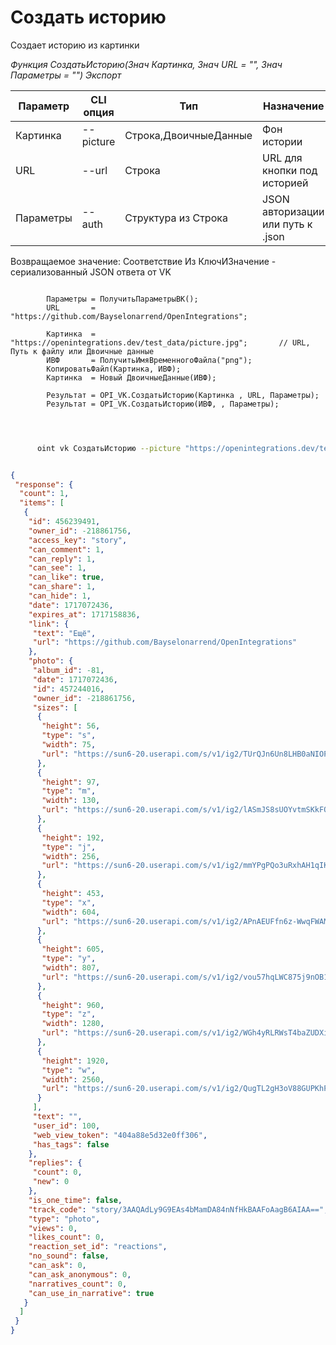 ﻿---
sidebar_position: 7
---

# Создать историю
 Создает историю из картинки


*Функция СоздатьИсторию(Знач Картинка, Знач URL = "", Знач Параметры = "") Экспорт*

  | Параметр | CLI опция | Тип | Назначение |
  |-|-|-|-|
  | Картинка | --picture | Строка,ДвоичныеДанные | Фон истории |
  | URL | --url | Строка | URL для кнопки под историей |
  | Параметры | --auth | Структура из Строка | JSON авторизации или путь к .json |

  
  Возвращаемое значение:   Соответствие Из КлючИЗначение - сериализованный JSON ответа от VK

```bsl title="Пример кода"
	
        Параметры = ПолучитьПараметрыВК();
        URL       = "https://github.com/Bayselonarrend/OpenIntegrations";
    
        Картинка  = "https://openintegrations.dev/test_data/picture.jpg";       // URL, Путь к файлу или Двоичные данные
        ИВФ       = ПолучитьИмяВременногоФайла("png");
        КопироватьФайл(Картинка, ИВФ);
        Картинка  = Новый ДвоичныеДанные(ИВФ);
           
        Результат = OPI_VK.СоздатьИсторию(Картинка , URL, Параметры);       
        Результат = OPI_VK.СоздатьИсторию(ИВФ, , Параметры);
    
	
```

```sh title="Пример команды CLI"
    
      oint vk СоздатьИсторию --picture "https://openintegrations.dev/test_data/picture.jpg" --url %url% --auth %auth%


```


```json title="Результат"

{
 "response": {
  "count": 1,
  "items": [
   {
    "id": 456239491,
    "owner_id": -218861756,
    "access_key": "story",
    "can_comment": 1,
    "can_reply": 1,
    "can_see": 1,
    "can_like": true,
    "can_share": 1,
    "can_hide": 1,
    "date": 1717072436,
    "expires_at": 1717158836,
    "link": {
     "text": "Ещё",
     "url": "https://github.com/Bayselonarrend/OpenIntegrations"
    },
    "photo": {
     "album_id": -81,
     "date": 1717072436,
     "id": 457244016,
     "owner_id": -218861756,
     "sizes": [
      {
       "height": 56,
       "type": "s",
       "width": 75,
       "url": "https://sun6-20.userapi.com/s/v1/ig2/TUrQJn6Un8LHB0aNIOPtaqEt3K_J4tZbV2notqyJ1TUyHCj9m-bbiOZKm1u07WpGGAZfH1LFXbg95EM-uS0JHKX9.jpg?size=75x56&quality=95&type=story"
      },
      {
       "height": 97,
       "type": "m",
       "width": 130,
       "url": "https://sun6-20.userapi.com/s/v1/ig2/lASmJS8sUOYvtmSKkFOsBGNIWpcqoqenWSBOdBHSXQE9PuZjUx_aVVA3Zd6DOV08nssSEYQgXJ6Vam6TiPx2Lcpm.jpg?size=130x97&quality=95&type=story"
      },
      {
       "height": 192,
       "type": "j",
       "width": 256,
       "url": "https://sun6-20.userapi.com/s/v1/ig2/mmYPgPQo3uRxhAH1qIKIijT-5j87fr0A5PEe1X8k3kdo5MmagHYZIdECvXyFL9KubVsKzTZTWFJSQgskL5a09dhS.jpg?size=256x192&quality=95&type=story"
      },
      {
       "height": 453,
       "type": "x",
       "width": 604,
       "url": "https://sun6-20.userapi.com/s/v1/ig2/APnAEUFfn6z-WwqFWAM0_jbv9cRo4zrIPx3RSFrsSNdh8bXpv6438yZqB_BDM3pMfSfl6Gsx751T7mJ8yEf_zCi9.jpg?size=604x453&quality=95&type=story"
      },
      {
       "height": 605,
       "type": "y",
       "width": 807,
       "url": "https://sun6-20.userapi.com/s/v1/ig2/vou57hqLWC875j9nOB1HbiEWaVcSXCHmxNlyzyKEyKv6UO97Mm67PyKNftSvW0RvaHARFvl7Hc9noOv2TAV8Tq6X.jpg?size=807x605&quality=95&type=story"
      },
      {
       "height": 960,
       "type": "z",
       "width": 1280,
       "url": "https://sun6-20.userapi.com/s/v1/ig2/WGh4yRLRWsT4baZUDXiIUZU90sFYcZKcme9nnAPSy8CW_uYDQRDQSy8s0SkNRDEBteCyRBPG0Ka7tPwRQzp5M6Cx.jpg?size=1280x960&quality=95&type=story"
      },
      {
       "height": 1920,
       "type": "w",
       "width": 2560,
       "url": "https://sun6-20.userapi.com/s/v1/ig2/QugTL2gH3oV88GUPKhP1GOUfKWONc8iSt_v-Qt6TOsmioQPJ9nyq4L2a1yBHu2eSJKjsql1VhMtEx6wpt3fVVnly.jpg?size=2560x1920&quality=95&type=story"
      }
     ],
     "text": "",
     "user_id": 100,
     "web_view_token": "404a88e5d32e0ff306",
     "has_tags": false
    },
    "replies": {
     "count": 0,
     "new": 0
    },
    "is_one_time": false,
    "track_code": "story/3AAQAdLy9G9EAs4bMamDA84nNfHkBAAFoAagB6AIAA==",
    "type": "photo",
    "views": 0,
    "likes_count": 0,
    "reaction_set_id": "reactions",
    "no_sound": false,
    "can_ask": 0,
    "can_ask_anonymous": 0,
    "narratives_count": 0,
    "can_use_in_narrative": true
   }
  ]
 }
}

```
